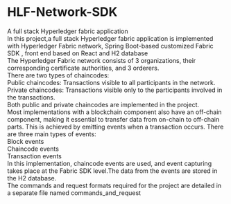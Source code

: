 # HLF-Network-SDK
A full stack Hyperledger fabric application
<br>
In this project,a full stack Hyperledger fabric application is implemented with Hyperledger Fabric network, Spring Boot-based customized Fabric SDK , front end based on React and H2 database <br>
 The Hyperledger Fabric network consists of 3 organizations, their corresponding certificate authorities, and 3 orderers.
<br>
There are two types of chaincodes: <br>
Public chaincodes: Transactions visible to all participants in the network. <br>
Private chaincodes: Transactions visible only to the participants involved in the transactions. <br>
Both public and private chaincodes are implemented in the project.<br>
 Most implementations with a blockchain component also have an off-chain component, making it essential to transfer data from on-chain to off-chain parts. This is achieved by emitting events when a transaction occurs. There are three main types of events:<br>
Block events <br>
Chaincode events <br>
Transaction events <br>
In this implementation, chaincode events are used, and event capturing takes place at the Fabric SDK level.The data from the events are stored in the H2 database.
<br>
The commands and request formats required for the project are detailed in a separate file named commands_and_request
